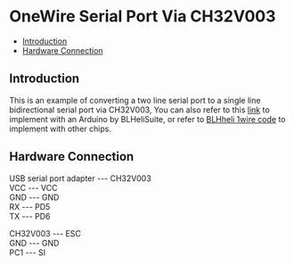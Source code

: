 # OneWire Serial Port Via CH32V003

* [Introduction](https://github.com/TianpeiLee/OneWireUSART#Introduction)<br>
* [Hardware Connection](https://github.com/TianpeiLee/OneWireUSART#Hardware-Connection)<br>


## Introduction

This is an example of converting a two line serial port to a single line bidirectional serial port via CH32V003,
You can also refer to this [link](https://github.com/AlkaMotors/AM32-MultiRotor-ESC-firmware/wiki/Arduino-PC-Link) to implement with an Arduino by BLHeliSuite, 
or refer to [BLHheli 1wire code](https://drive.google.com/file/d/1mNtyFT8vCCuluOSboFM-9JDNLDlwlLS8/view) to implement with other chips.



## Hardware Connection

USB serial port adapter --- CH32V003 <br>
 VCC     ---     VCC<br>
 GND     ---     GND<br>
 RX      ---     PD5<br>
 TX      ---     PD6<br>
 
 CH32V003   ---      ESC<br>
 GND        ---      GND<br>
 PC1        ---      SI<br>